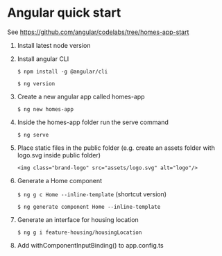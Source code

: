 # Angular quick start

See https://github.com/angular/codelabs/tree/homes-app-start

1. Install latest node version
2. Install angular CLI

   `$ npm install -g @angular/cli`

   `$ ng version`

3. Create a new angular app called homes-app

   `$ ng new homes-app`

4. Inside the homes-app folder run the serve command

   `$ ng serve`

5. Place static files in the public folder (e.g. create an assets folder with logo.svg inside public folder)

   `<img class="brand-logo" src="assets/logo.svg" alt="logo"/>`

6. Generate a Home component

   `$ ng g c Home --inline-template` (shortcut version)

   `$ ng generate component Home --inline-template`

7. Generate an interface for housing location

   `$ ng g i feature-housing/housingLocation`

8. Add withComponentInputBinding() to app.config.ts
